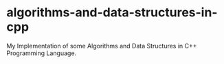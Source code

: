 # algorithms-and-data-structures-in-cpp
My Implementation of some Algorithms and Data Structures in C++ Programming Language. 
